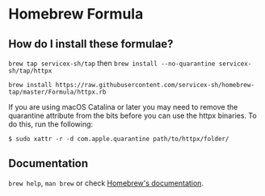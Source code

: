 # Homebrew Formula

## How do I install these formulae?
`brew tap servicex-sh/tap` then `brew install --no-quarantine servicex-sh/tap/httpx`

```
brew install https://raw.githubusercontent.com/servicex-sh/homebrew-tap/master/Formula/httpx.rb
```

If you are using macOS Catalina or later you may need to remove the quarantine attribute from the bits before you can use the httpx binaries. To do this, run the following:

```
$ sudo xattr -r -d com.apple.quarantine path/to/httpx/folder/
```

## Documentation
`brew help`, `man brew` or check [Homebrew's documentation](https://docs.brew.sh).
